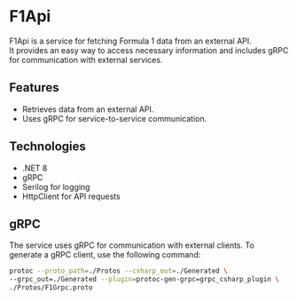 # F1Api  

F1Api is a service for fetching Formula 1 data from an external API.  
It provides an easy way to access necessary information and includes gRPC for communication with external services.  

## Features  
- Retrieves data from an external API.  
- Uses gRPC for service-to-service communication.  

## Technologies  
- .NET 8  
- gRPC  
- Serilog for logging  
- HttpClient for API requests  

## gRPC  

The service uses gRPC for communication with external clients. To generate a gRPC client, use the following command:  

```sh
protoc --proto_path=./Protos --csharp_out=./Generated \
--grpc_out=./Generated --plugin=protoc-gen-grpc=grpc_csharp_plugin \
./Protos/F1Grpc.proto
